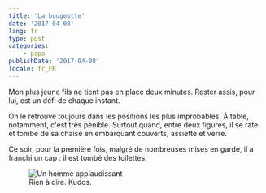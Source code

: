 ```yaml
---
title: 'La bougeotte'
date: '2017-04-08'
lang: fr
type: post
categories:
    - papa
publishDate: '2017-04-08'
locale: fr_FR
---
```


Mon plus jeune fils ne tient pas en place deux minutes. Rester assis, pour lui, est un défi de chaque instant. 

<!-- more -->

On le retrouve toujours dans les positions les plus improbables. À table, notamment, c'est très pénible. Surtout quand, entre deux figures, il se rate et tombe de sa chaise en embarquant couverts, assiette et verre.

Ce soir, pour la première fois, malgré de nombreuses mises en garde, il a franchi un cap : il est tombé des toilettes.

<figure>
  <img src="{{ page.url }}clap.gif" alt="Un homme applaudissant"/>
  <figcaption>Rien à dire. Kudos.</figcaption>
</figure>